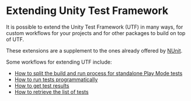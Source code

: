 # Extending Unity Test Framework

It is possible to extend the Unity Test Framework (UTF) in many ways, for custom workflows for your projects and for
other packages to build on top of UTF.

These extensions are a supplement to the ones already offered
by [NUnit](https://github.com/nunit/docs/wiki/Framework-Extensibility).

Some workflows for extending UTF include:

* [How to split the build and run process for standalone Play Mode tests](./reference-attribute-testplayerbuildmodifier.md#split-build-and-run-for-player-mode-tests)
* [How to run tests programmatically](./extension-run-tests.md)
* [How to get test results](./extension-get-test-results.md)
* [How to retrieve the list of tests](./extension-retrieve-test-list.md) 